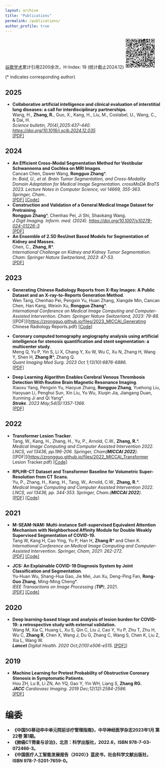 ```yaml
---
layout: archive
title: "Publications"
permalink: /publications/
author_profile: true
---
```


[谷歌学术](https://scholar.google.com/citations?user=AcBtALAAAAAJ&hl=zh-CN)累计引用2200余次，H-Index: 19 (统计截止2024.12)
<img src="../images/xueshu.png" alt="Alt Text" width="100" height="100">

(\* indicates corresponding author)
## 2025
* <b>Collaborative artificial intelligence and clinical evaluation of interstitial lung diseases: a call for interdisciplinary partnerships</b>. <br>
Wang, H., <b>Zhang, R.</b>, Guo, X., Kang, H., Liu, M., Costabel, U., Wang, C., & Dai, H. <br> 
<i> Science bulletin, 70(4),2025:437–440. https://doi.org/10.1016/j.scib.2024.12.035</i> <br>
[[PDF]](https://zrongguo.github.io/files/2025-Collaborative-ScienceBulletin.pdf)

## 2024
* <b>An Efficient Cross-Modal Segmentation Method for Vestibular Schwannoma and Cochlea on MRI Images</b>. <br>
Cancan Chen, Dawei Wang, <b>Rongguo Zhang</b>\*. <br>
<i>In: Baid, U., et al. Brain Tumor Segmentation, and Cross-Modality Domain Adaptation for Medical Image Segmentation. crossMoDA BraTS 2023. Lecture Notes in Computer Science, vol 14669, 355-363. Springer, Cham..</i> <br>
[[PDF]](https://zrongguo.github.io/files/2024_MICCAI_CrossMoDA.pdf)
[[Code]](https://github.com/zrongguo/crossMoDA)
* <b>Construction and Validation of a General Medical Image Dataset for Pretraining</b>. <br>
<b>Rongguo Zhang</b>\*, Chenhao Pei, Ji Shi, Shaokang Wang. <br>
<i> J Digit Imaging. Inform. med. (2024). https://doi.org/10.1007/s10278-024-01226-3 </i> <br>
[[PDF]](https://zrongguo.github.io/files/2024_JIIM_Pretrain.pdf)
* <b>An Ensemble of 2.5D ResUnet Based Models for Segmentation of Kidney and Masses</b>. <br>
Chen, C., <b>Zhang, R</b>\*. <br>
<i> International Challenge on Kidney and Kidney Tumor Segmentation. Cham: Springer Nature Switzerland, 2023: 47-53.</i> <br>
[[PDF]](https://zrongguo.github.io/files/2023_MICCAI_ResUnet.pdf)

## 2023
* <b>Generating Chinese Radiology Reports from X-Ray Images: A Public Dataset and an X-ray-to-Reports Generation Method</b>. <br>
Wen Tang, Chenhao Pei, Pengxin Yu, Huan Zhang, Xiangde Min, Cancan Chen, Han Kang, Weixin Xu, <b>Rongguo Zhang</b>\*. <br>
<i>International Conference on Medical Image Computing and Computer-Assisted Intervention. Cham: Springer Nature Switzerland, 2023: 79-88.</i> <br>
[[PDF]](https://zrongguo.github.io/files/2023_MICCAI_Generating Chinese Radiology Reports.pdf)
[[Code]](https://github.com/zrongguo/CN-X2RG)

* <b>Coronary computed tomography angiography analysis using artificial intelligence for stenosis quantification and stent segmentation: a multicenter study</b>. <br>
Meng Q, Yu P, Yin S, Li X, Chang Y, Xu W, Wu C, Xu N, Zhang H, Wang Y, Shen H, <b>Zhang R</b>\*, Zhang Q. <br>
<i>Quant Imaging Med Surg. 2023 Oct 1;13(10):6876-6886. </i><br>
[[PDF]](https://zrongguo.github.io/files/2023_QIMS_Coronary.pdf)

* <b>Deep Learning Algorithm Enables Cerebral Venous Thrombosis Detection With Routine Brain Magnetic Resonance Imaging</b>. <br>
Xiaoxu Yang, Pengxin Yu, Haoyue Zhang, <b>Rongguo Zhang</b>, Yuehong Liu, Haoyuan Li, Penghui Sun, Xin Liu, Yu Wu, Xiuqin Jia, Jiangang Duan, Xunming Ji and Qi Yang\*. <br>
<i> <b>Stroke</b>. 2023 May;54(5):1357-1366. </i><br>
[[PDF]](https://zrongguo.github.io/files/2023_Stroke_CVST.pdf)

## 2022
* <b>Transformer Lesion Tracker</b>. <br>
Tang, W., Kang, H., Zhang, H., Yu, P., Arnold, C.W., <b>Zhang, R.</b>\*. <br>
<i>Medical Image Computing and Computer Assisted Intervention 2022. LNCS, vol 13436, pp.196-206. Springer, Cham(**MICCAI 2022**).</i> <br>
[[PDF]](https://zrongguo.github.io/files/2022_MICCAI_Transformer Lesion Tracker.pdf)
[[Code]](https://github.com/zrongguo/Transformer-Lesion-Tracker)

* <b>RPLHR-CT Dataset and Transformer Baseline for Volumetric Super-Resolution from CT Scans.</b> <br>
Yu, P., Zhang, H., Kang, H., Tang, W., Arnold, C.W., <b>Zhang, R.</b>\*. <br>
<i>Medical Image Computing and Computer Assisted Intervention 2022. LNCS, vol 13436, pp. 344-353. Springer, Cham.(**MICCAI 2022**).</i><br>
[[PDF]](https://zrongguo.github.io/files/2022_MICCAI_RPLHR-CT.pdf)
[[Code]](https://github.com/zrongguo/RPLHR-CT)

## 2021
* <b>M-SEAM-NAM: Multi-instance Self-supervised Equivalent Attention Mechanism with Neighborhood Affinity Module for Double Weakly Supervised Segmentation of COVID-19.</b> <br>
Tang W,  Kang H, Cao Ying, Yu P, Han H, <b>Zhang R</b>\* and Chen K. <br>
<i> International Conference on Medical Image Computing and Computer-Assisted Intervention. Springer, Cham, 2021: 262-272.</i><br>
[[PDF]](https://zrongguo.github.io/files/2021_MICCAI_M-SEAM-NAM.pdf)
[[Code]](https://github.com/zrongguo/M-SEAM-NAM)

* <b>JCS: An Explainable COVID-19 Diagnosis System by Joint Classification and Segmentation</b>. <br>
Yu-Huan Wu, Shang-Hua Gao, Jie Mei, Jun Xu, Deng-Ping Fan, <b>Rong-Guo Zhang</b>, Ming-Ming Cheng\*. <br>
<i>IEEE Transactions on Image Processing (**TIP**)</i>, 2021. <br>
[[PDF]](https://zrongguo.github.io/files/2021_TIP_JCS.pdf)
[[Code]](https://github.com/zrongguo/JCS)

## 2020
* <b>Deep learning-based triage and analysis of lesion burden for COVID-19: a retrospective study with external validation.</b> <br>
Wang M, Xia C, Huang L, Xu S, Qin C, Liu J, Cao Y, Yu P, Zhu T, Zhu H, Wu C, <b>Zhang R</b>, Chen X, Wang J, Du G, Zhang C, Wang S, Chen K, Liu Z, Xia L, Wang W. <br>
<i><b>Lancet</b> Digital Health. 2020 Oct;2(10):e506-e515.</i>
[[PDF]](https://zrongguo.github.io/files/2020_Lancet_COVID-19.pdf)]

## 2019
* <b>Machine Learning for Pretest Probability of Obstructive Coronary Stenosis in Symptomatic Patients.</b> <br>
Hou ZH, Lu B, Li ZN, An YQ, Gao Y, Yin WH, Liang S, <b>Zhang RG.</b> <br>
<i> <b>JACC</b> Cardiovasc Imaging. 2019 Dec;12(12):2584-2586.</i> <br>
[[PDF]](https://zrongguo.github.io/files/2019_JACC_ML.pdf)

# 编委
* <b>《中国5G移动卒中单元院前诊疗管理指南》，中华神经医学杂志2023年1月 第22卷 第1期。</b> <br>
* <b>《肺癌CT筛查与诊治》，北京：科学出版社，2022.6，ISBN 978-7-03-072466-3。</b> <br>
* <b>《中国医疗人工智能发展报告（2020）》蓝皮书，社会科学文献出版社，ISBN 978-7-5201-7659-0。</b> <br>



